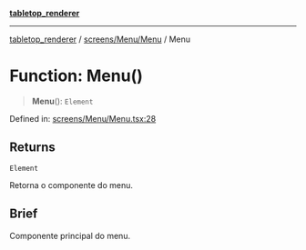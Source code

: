 [**tabletop_renderer**](../../../../README.md)

***

[tabletop_renderer](../../../../modules.md) / [screens/Menu/Menu](../README.md) / Menu

# Function: Menu()

> **Menu**(): `Element`

Defined in: [screens/Menu/Menu.tsx:28](https://github.com/Gr-moura/ProjetoFinal/blob/762d8983af74ad7d7bf5ffca6b4c657b9810beeb/UI/src/screens/Menu/Menu.tsx#L28)

## Returns

`Element`

Retorna o componente do menu.

## Brief

Componente principal do menu.
